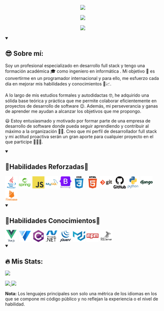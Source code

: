 <p align="center">
  <a target="_blank" href="https://www.linkedin.com/in/ivan-becerra-dev/">
    <img src="https://readme-typing-svg.demolab.com?font=Fira+Code&duration=1&pause=1000&repeat=false&width=435&lines=Hola+%F0%9F%91%8B+Soy+Iv%C3%A1n+Becerra" />
  </a>
</p>
<p align="center">
  <a href="https://www.linkedin.com/in/ivan-becerra-dev/">
    <img src="https://readme-typing-svg.demolab.com?font=Fira+Code&duration=6000&pause=1000&width=435&lines=Desarrollador+Full+Stack+%F0%9F%92%BB%F0%9F%92%AA;Siempre+aprendiendo+cosas+nuevas+%F0%9F%A4%93;Profesional+y+Autodidacta+%F0%9F%98%8E" />
   </a>
</p>
<p align="center">
  <a href="https://www.linkedin.com/in/ivan-becerra-dev/">
    <img src="https://media.giphy.com/media/qgQUggAC3Pfv687qPC/giphy.gif" width="300px"/>
  </a>
</p>
<details open>
  <summary><h2>😎 Sobre mí:</h2></summary>
  <p>Soy un profesional especializado en desarrollo full stack y tengo una formación académica 🎓 como ingeniero en informática . Mi objetivo 🎯 es convertirme en un programador internacional y para ello, me esfuerzo cada día en mejorar mis habilidades y conocimientos 📝📈. </p>
  <p>A lo largo de mis estudios formales y autodidactas 🤓, he adquirido una sólida base teórica y práctica que me permite colaborar eficientemente en proyectos de desarrollo de software 😉. Además, mi perseverancia y ganas de aprender me ayudan a alcanzar los objetivos que me propongo.</p>
  <p>😃 Estoy entusiasmado y motivado por formar parte de una empresa de desarrollo de software donde pueda seguir aprendiendo y contribuir al máximo a la organización 🤝💼. Creo que mi perfil de desarrollador full stack y mi actitud proactiva serán un gran aporte para cualquier proyecto en el que participe 🚀👨‍💻.</p>
 </details>

<details open>
  <summary><h2>💪Habilidades Reforzadas💪</h2></summary>
  <div>
    <img src="https://github.com/devicons/devicon/blob/master/icons/java/java-original.svg" width="40px" height="40" />
    <img src="https://github.com/devicons/devicon/blob/master/icons/spring/spring-original-wordmark.svg" width="40px" height="40" />
    <img src="https://github.com/devicons/devicon/blob/master/icons/javascript/javascript-original.svg" width="40px" height="40" />
    <img src="https://github.com/devicons/devicon/blob/master/icons/mysql/mysql-original-wordmark.svg" width="40px" height="40" />
    <img src="https://github.com/devicons/devicon/blob/master/icons/bootstrap/bootstrap-original-wordmark.svg" width="40px" height="40" />
    <img src="https://github.com/devicons/devicon/blob/master/icons/css3/css3-original-wordmark.svg" width="40px" height="40" />
    <img src="https://github.com/devicons/devicon/blob/master/icons/html5/html5-original-wordmark.svg" width="40px" height="40" />
    <img src="https://github.com/devicons/devicon/blob/master/icons/git/git-original-wordmark.svg" width="40px" height="40" />
    <img src="https://github.com/devicons/devicon/blob/master/icons/github/github-original-wordmark.svg" width="40px" height="40" />
    <img src="https://github.com/devicons/devicon/blob/master/icons/python/python-original-wordmark.svg" width="40px" height="40" />
     <img src="https://github.com/devicons/devicon/blob/master/icons/django/django-plain-wordmark.svg" width="40px" height="40" />
    <img src="https://github.com/devicons/devicon/blob/master/icons/firebase/firebase-plain-wordmark.svg" width="40px" height="40" />
  </div>
</details>

<details open>
  <summary><h2>🧠Habilidades Conocimientos🧠</h2></summary>
  <div>
    <img src="https://github.com/devicons/devicon/blob/master/icons/vuejs/vuejs-original-wordmark.svg" width="40px" height="40" />
    <img src="https://github.com/devicons/devicon/blob/master/icons/vuetify/vuetify-original.svg" width="40px" height="40" />
    <img src="https://github.com/devicons/devicon/blob/master/icons/csharp/csharp-original.svg" width="40px" height="40" />
    <img src="https://github.com/devicons/devicon/blob/master/icons/dot-net/dot-net-original-wordmark.svg" width="40px" height="40" />
    <img src="https://github.com/devicons/devicon/blob/master/icons/jquery/jquery-original-wordmark.svg" width="40px" height="40" />
    <img src="https://github.com/devicons/devicon/blob/master/icons/materialui/materialui-original.svg" width="40px" height="40" />
    <img src="https://github.com/devicons/devicon/blob/master/icons/npm/npm-original-wordmark.svg" width="40px" height="40" />
    <img src="https://github.com/devicons/devicon/blob/master/icons/microsoftsqlserver/microsoftsqlserver-plain-wordmark.svg" width="40px" height="40" />
  </div>
</details>

<details open>
  <summary><h2>🔥 Mis Stats:</h2></summary>
  
  <p>
    <a href="https://github.com/DenverCoder1/github-readme-streak-stats">
        <img src="https://streak-stats.demolab.com?user=IvanBecerraA&theme=monokai-metallian&hide_border=true"/>
     </a>
  </p>
    
  <a href="https://github.com/anuraghazra/github-readme-stats">
    <img  src="https://github-readme-stats.vercel.app/api?username=IvanBecerraA&show_icons=true&theme=react&hide_border=true&bg_color=1F222E&title_color=F85D7F&icon_color=F8D866" height="192px"/>
  </a>
  
  <a href="https://github.com/anuraghazra/github-readme-stats">
    <img src="https://github-readme-stats.vercel.app/api/top-langs/?username=IvanBecerraA&langs_count=8&layout=compact&theme=react&hide_border=true&bg_color=1F222E&title_color=F85D7F&icon_color=F8D866&hide=Jupyter%20Notebook,Roff" height="192px"/>
  </a>
  
  <b>Nota:</b> Los lenguajes principales son solo una métrica de los idiomas en los que se compone mi código público y no reflejan la experiencia o el nivel de habilidad.

</details>
<!--
**IvanBecerraA/IvanBecerraA** is a ✨ _special_ ✨ repository because its `README.md` (this file) appears on your GitHub profile.

Here are some ideas to get you started:

- 🔭 I’m currently working on ...
- 🌱 I’m currently learning ...
- 👯 I’m looking to collaborate on ...
- 🤔 I’m looking for help with ...
- 💬 Ask me about ...
- 📫 How to reach me: ...
- 😄 Pronouns: ...
- ⚡ Fun fact: ...
-->
